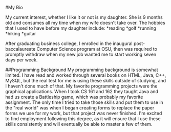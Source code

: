 #My Bio

My current interest, whether I like it or not is my daughter.  She is 9 months old and consumes all my time when my wife doesn't take over.  The hobbies that I used to have before my daughter include:
*reading
*golf
*running
*hiking
*guitar

After graduating business college, I enrolled in the inaugural post-baccalaureate Computer Science program at OSU, then was required to promptly withdraw when my new job wanted me to start working seven days per week.

##Programming Background
My programming background is somewhat limited.  I have read and worked through several books on HTML, Java, C++, MySQL, but the real test for me is using these skills outside of studying, and I haven't done much of that. My favorite programming projects were the graphical applications.  When I took CS 161 and 162 they taught Java and had us create a Battleship game, which was probably my favorite assignment. 
The only time I tried to take those skills and put them to use in the "real world" was when I began creating forms to replace the paper forms we use for my work, but that project was never finished.  I'm excited to find employment following this degree, as it will ensure that I use these skills consistently and will eventually be able to master a few of them.